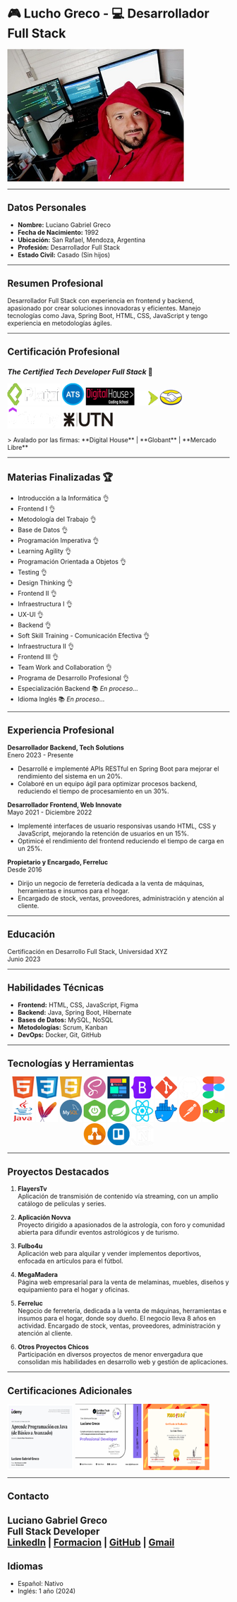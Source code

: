 # 🎮 Lucho Greco - 💻 Desarrollador Full Stack 
![Luciano Greco](./img/personales/LucianoGreco.jpeg)

---

## Datos Personales
- **Nombre:** Luciano Gabriel Greco
- **Fecha de Nacimiento:** 1992
- **Ubicación:** San Rafael, Mendoza, Argentina
- **Profesión:** Desarrollador Full Stack
- **Estado Civil:** Casado (Sin hijos)

---

## Resumen Profesional  
Desarrollador Full Stack con experiencia en frontend y backend, apasionado por crear soluciones innovadoras y eficientes. Manejo tecnologías como Java, Spring Boot, HTML, CSS, JavaScript y tengo experiencia en metodologías ágiles.

---

## Certificación Profesional
### *The Certified Tech Developer Full Stack* 🥇

<p>
    <img src="./img/Logos/platzi.png" alt="Platzi" width="120" height="50"/> 
    <img src="./img/Logos/ats.png" alt="ATS" width="50"/> 
    <img src="./img/Logos/digital house.png" alt="Digital House" height="40" width="110"/> 
    <img src="./img/Logos/globant.png" alt="Globant" width="50"/> 
    <img src="./img/Logos/mercadoLibre.png" alt="Mercado Libre" width="50"/> 
    <img src="./img/Logos/udemy.png" alt="Udemy" width="120" height="50"/>
     <img src="./img/Logos/utn.png" alt="Udemy" width="120" height="40"/>
</p>
> Avalado por las firmas: **Digital House** | **Globant** | **Mercado Libre**

---

## Materias Finalizadas 🏆
- Introducción a la Informática 👌
- Frontend I 👌
- Metodología del Trabajo 👌
- Base de Datos 👌
- Programación Imperativa 👌
- Learning Agility 👌
- Programación Orientada a Objetos 👌
- Testing 👌
- Design Thinking 👌
- Frontend II 👌
- Infraestructura I 👌
- UX-UI 👌
- Backend 👌
- Soft Skill Training - Comunicación Efectiva 👌
- Infraestructura II 👌
- Frontend III 👌
- Team Work and Collaboration 👌
- Programa de Desarrollo Profesional 👌
- Especialización Backend 📚 *En proceso...*
- Idioma Inglés 📚 *En proceso...*

---

## Experiencia Profesional

**Desarrollador Backend, Tech Solutions**  
Enero 2023 - Presente  
- Desarrollé e implementé APIs RESTful en Spring Boot para mejorar el rendimiento del sistema en un 20%.
- Colaboré en un equipo ágil para optimizar procesos backend, reduciendo el tiempo de procesamiento en un 30%.

**Desarrollador Frontend, Web Innovate**  
Mayo 2021 - Diciembre 2022  
- Implementé interfaces de usuario responsivas usando HTML, CSS y JavaScript, mejorando la retención de usuarios en un 15%.
- Optimicé el rendimiento del frontend reduciendo el tiempo de carga en un 25%.

**Propietario y Encargado, Ferreluc**  
Desde 2016  
- Dirijo un negocio de ferretería dedicada a la venta de máquinas, herramientas e insumos para el hogar.
- Encargado de stock, ventas, proveedores, administración y atención al cliente.

---

## Educación
Certificación en Desarrollo Full Stack, Universidad XYZ  
Junio 2023

---

## Habilidades Técnicas

- **Frontend:** HTML, CSS, JavaScript, Figma  
- **Backend:** Java, Spring Boot, Hibernate  
- **Bases de Datos:** MySQL, NoSQL  
- **Metodologías:** Scrum, Kanban  
- **DevOps:** Docker, Git, GitHub  

---

## Tecnologías y Herramientas
<p align="center">
    <img src="./img/Logos/html.png" alt="HTML" width="50" height="50"/> 
    <img src="./img/Logos/css.png" alt="CSS" width="50" height="50"/> 
    <img src="./img/Logos/javaScript.png" alt="JavaScript" width="50" height="50"/> 
    <img src="./img/Logos/sass.png" alt="SASS" width="50" height="50"/> 
    <img src="./img/Logos/grid&flexbox.png" alt="Grid & Flexbox" width="50" height="50"/> 
    <img src="./img/Logos/bootstrap.png" alt="Bootstrap" width="50" height="50"/> 
    <img src="./img/Logos/git.png" alt="Git" width="50" height="50"/> 
    <img src="./img/Logos/github.png" alt="GitHub" width="50" height="50"/> 
    <img src="./img/Logos/figma.png" alt="Figma" width="50" height="50"/> 
    <img src="./img/Logos/Java.png" alt="Java" width="50" height="50"/> 
    <img src="./img/Logos/maven.png" alt="Maven" width="50" height="50"/> 
    <img src="./img/Logos/mysql.png" alt="MySQL" width="50" height="50"/> 
    <img src="./img/Logos/springBoot.png" alt="Spring Boot" width="50" height="50"/> 
    <img src="./img/Logos/spring.png" alt="Spring" width="50" height="50"/> 
    <img src="./img/Logos/React.png" alt="React" width="50" height="50"/> 
    <img src="./img/Logos/docker.png" alt="Docker" width="50" height="50"/> 
    <img src="./img/Logos/postman.png" alt="Postman" width="50" height="50"/> 
    <img src="./img/Logos/nodejs.png" alt="Node.js" width="50" height="50"/> 
    <img src="./img/Logos/diagrams.png" alt="Diagrams" width="50" height="50"/> 
    <img src="./img/Logos/trello.png" alt="Trello" width="50" height="50"/> 
    <img src="./img/Logos/notion.png" alt="Notion" width="50" height="50"/> 
</p>

---

## Proyectos Destacados

1. **FlayersTv**  
   Aplicación de transmisión de contenido vía streaming, con un amplio catálogo de películas y series.

2. **Aplicación Novva**  
   Proyecto dirigido a apasionados de la astrología, con foro y comunidad abierta para difundir eventos astrológicos y de turismo.

3. **Fulbo4u**  
   Aplicación web para alquilar y vender implementos deportivos, enfocada en artículos para el fútbol.

4. **MegaMadera**  
   Página web empresarial para la venta de melaminas, muebles, diseños y equipamiento para el hogar y oficinas.

5. **Ferreluc**  
   Negocio de ferretería, dedicada a la venta de máquinas, herramientas e insumos para el hogar, donde soy dueño. El negocio lleva 8 años en actividad. Encargado de stock, ventas, proveedores, administración y atención al cliente.

6. **Otros Proyectos Chicos**  
   Participación en diversos proyectos de menor envergadura que consolidan mis habilidades en desarrollo web y gestión de aplicaciones.

---

## Certificaciones Adicionales
<p>
    <img src="./img/Certificados/CertificadoUdemy.png" alt="Certificado Udemy" width="150" height="150"/>
    <img src="./img/Certificados/CertificadoDigital.jpg" alt="Certificado Tech Developer" width="150" height="150"/>
    <img src="./img/Certificados/CertificadoTodoCode.png" alt="Certificado Todo Code" width="150" height="150"/>
</p>

---

## Contacto
**Luciano Gabriel Greco**  
**Full Stack Developer**  
[LinkedIn](https://www.linkedin.com/in/luchogrecodevelopers) | [Formacion](https://github.com/LucianoGreco/formacion-academica) | [GitHub](https://github.com/LucianoGreco) |
[Gmail](grecolucianogabriel@gmailcom)
---

## Idiomas  
- Español: Nativo  
- Inglés: 1 año (2024)
